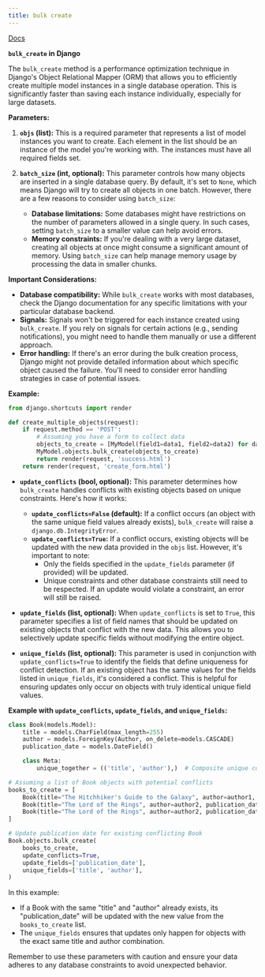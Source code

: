 ```yaml
---
title: bulk create
---
```


[Docs](https://docs.djangoproject.com/en/5.0/ref/models/querysets/#bulk-create)


**`bulk_create` in Django**

The `bulk_create` method is a performance optimization technique in Django's Object Relational Mapper (ORM) that allows you to efficiently create multiple model instances in a single database operation. This is significantly faster than saving each instance individually, especially for large datasets.

**Parameters:**

1. **`objs` (list):** This is a required parameter that represents a list of model instances you want to create. Each element in the list should be an instance of the model you're working with. The instances must have all required fields set.

2. **`batch_size` (int, optional):** This parameter controls how many objects are inserted in a single database query. By default, it's set to `None`, which means Django will try to create all objects in one batch. However, there are a few reasons to consider using `batch_size`:

   - **Database limitations:** Some databases might have restrictions on the number of parameters allowed in a single query. In such cases, setting `batch_size` to a smaller value can help avoid errors.
   - **Memory constraints:** If you're dealing with a very large dataset, creating all objects at once might consume a significant amount of memory. Using `batch_size` can help manage memory usage by processing the data in smaller chunks.

**Important Considerations:**

- **Database compatibility:** While `bulk_create` works with most databases, check the Django documentation for any specific limitations with your particular database backend.
- **Signals:** Signals won't be triggered for each instance created using `bulk_create`. If you rely on signals for certain actions (e.g., sending notifications), you might need to handle them manually or use a different approach.
- **Error handling:** If there's an error during the bulk creation process, Django might not provide detailed information about which specific object caused the failure. You'll need to consider error handling strategies in case of potential issues.

**Example:**

```python
from django.shortcuts import render

def create_multiple_objects(request):
    if request.method == 'POST':
        # Assuming you have a form to collect data
        objects_to_create = [MyModel(field1=data1, field2=data2) for data1, data2 in request.POST.items()]
        MyModel.objects.bulk_create(objects_to_create)
        return render(request, 'success.html')
    return render(request, 'create_form.html')
```

- **`update_conflicts` (bool, optional):** This parameter determines how `bulk_create` handles conflicts with existing objects based on unique constraints. Here's how it works:

    - **`update_conflicts=False` (default):** If a conflict occurs (an object with the same unique field values already exists), `bulk_create` will raise a `django.db.IntegrityError`.
    - **`update_conflicts=True`:** If a conflict occurs, existing objects will be updated with the new data provided in the `objs` list. However, it's important to note:
        - Only the fields specified in the `update_fields` parameter (if provided) will be updated.
        - Unique constraints and other database constraints still need to be respected. If an update would violate a constraint, an error will still be raised.

- **`update_fields` (list, optional):** When `update_conflicts` is set to `True`, this parameter specifies a list of field names that should be updated on existing objects that conflict with the new data. This allows you to selectively update specific fields without modifying the entire object.

- **`unique_fields` (list, optional):** This parameter is used in conjunction with `update_conflicts=True` to identify the fields that define uniqueness for conflict detection. If an existing object has the same values for the fields listed in `unique_fields`, it's considered a conflict. This is helpful for ensuring updates only occur on objects with truly identical unique field values.


**Example with `update_conflicts`, `update_fields`, and `unique_fields`:**

```python
class Book(models.Model):
    title = models.CharField(max_length=255)
    author = models.ForeignKey(Author, on_delete=models.CASCADE)
    publication_date = models.DateField()

    class Meta:
        unique_together = (('title', 'author'),)  # Composite unique constraint

# Assuming a list of Book objects with potential conflicts
books_to_create = [
    Book(title="The Hitchhiker's Guide to the Galaxy", author=author1, publication_date=date1),
    Book(title="The Lord of the Rings", author=author2, publication_date=date2),
    Book(title="The Lord of the Rings", author=author2, publication_date=date3),  # Potential conflict
]

# Update publication date for existing conflicting Book
Book.objects.bulk_create(
    books_to_create,
    update_conflicts=True,
    update_fields=['publication_date'],
    unique_fields=['title', 'author'],
)
```

In this example:

- If a Book with the same "title" and "author" already exists, its "publication_date" will be updated with the new value from the `books_to_create` list.
- The `unique_fields` ensures that updates only happen for objects with the exact same title and author combination.

Remember to use these parameters with caution and ensure your data adheres to any database constraints to avoid unexpected behavior.
